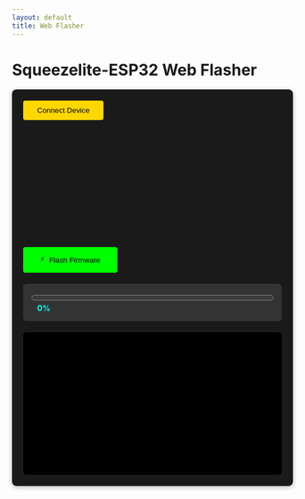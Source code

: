 ```yaml
---
layout: default
title: Web Flasher
---
```


# Squeezelite-ESP32 Web Flasher

<div class="flash-interface">
  <div class="device-selection">
    <div class="connect-box">
      <button id="connect-btn" class="btn-primary">Connect Device</button>
      <span id="connection-status">⛔ Not Connected</span>
    </div>

    <div class="device-list">
      <label>Select Device Type:</label>
      <select id="device-type">
        <option value="">Choose a device</option>
        <option value="squeezeamp">SqueezeAmp</option>
        <option value="muse">Muse</option>
        <option value="muse_proto">Muse Proto</option>
        <option value="i2s">I2S</option>
      </select>
    </div>
  </div>

  <div class="flash-controls">
    <button id="flash-btn" class="btn-flash" disabled>
      <span class="flash-icon">⚡</span> Flash Firmware
    </button>
    <div class="progress-container">
      <progress id="progress-bar" value="0" max="100"></progress>
      <span id="progress-text">0%</span>
    </div>
  </div>

  <div class="log-container">
    <pre id="flash-log"></pre>
  </div>
</div>

<script src="https://unpkg.com/esptool-js@1.3.0/dist/web/esptool.js"></script>
<script>
const ESPTool = window.ESPTool;
const MANIFEST_BASE = 'https://raw.githubusercontent.com/HarukiToreda/Meshtastic-Experiments/main/';
const CORS_PROXY = 'https://api.allorigins.win/get?url=';
const DEVICE_MANIFESTS = {
  squeezeamp: 'manifest_squeezeamp.json',
  muse: 'manifest_muse.json',
  muse_proto: 'manifest_muse_proto.json',
  i2s: 'manifest_i2s.json'
};

let port = null;
let firmwareParts = [];

document.getElementById('connect-btn').addEventListener('click', connectDevice);
document.getElementById('device-type').addEventListener('change', loadManifest);
document.getElementById('flash-btn').addEventListener('click', beginFlash);

async function connectDevice() {
  try {
    port = await navigator.serial.requestPort();
    document.getElementById('connection-status').textContent = '✅ Connected';
    document.getElementById('device-type').disabled = false;
    logMessage('Device connected successfully');
  } catch (error) {
    logMessage(`Connection error: ${error.message}`);
  }
}

async function loadManifest() {
  const deviceType = document.getElementById('device-type').value;
  if (!deviceType) return;

  try {
    const manifestPath = DEVICE_MANIFESTS[deviceType];
    const manifestUrl = `${MANIFEST_BASE}${manifestPath}`;
    const response = await fetch(`${CORS_PROXY}${encodeURIComponent(manifestUrl)}`);
    const data = await response.json();
    
    firmwareParts = data.builds[0].parts;
    document.getElementById('flash-btn').disabled = false;
    
    logMessage(`Loaded manifest for: ${data.name}`);
    logMessage(`Firmware version: ${data.version}`);
  } catch (error) {
    logMessage(`Manifest load failed: ${error.message}`);
  }
}

async function beginFlash() {
  if (!firmwareParts.length) return;

  try {
    document.getElementById('progress-container').style.display = 'block';
    await port.open({ baudRate: 115200 });
    const esptool = new ESPTool(port);
    
    await esptool.connect();
    logMessage('Starting flash process...');

    for (const [index, part] of firmwareParts.entries()) {
      const firmwareUrl = `${MANIFEST_BASE}${part.path}`;
      const response = await fetch(firmwareUrl);
      const buffer = await response.arrayBuffer();
      
      await esptool.write_flash(
        part.offset,
        new Uint8Array(buffer),
        progress => updateProgress(progress, index + 1, firmwareParts.length)
      );
    }

    await esptool.hard_reset();
    logMessage('Flash completed successfully!');
  } catch (error) {
    logMessage(`Flash failed: ${error.message}`);
  } finally {
    if (port) await port.close();
    document.getElementById('progress-container').style.display = 'none';
  }
}

function updateProgress(progress, currentPart, totalParts) {
  const partProgress = Math.round(progress * 100);
  const overallProgress = Math.round(((currentPart - 1) + progress) / totalParts * 100);
  document.getElementById('progress-bar').value = overallProgress;
  document.getElementById('progress-text').textContent = `${overallProgress}%`;
  logMessage(`Flashing part ${currentPart}/${totalParts}: ${partProgress}%`);
}

function logMessage(message) {
  const logElement = document.getElementById('flash-log');
  logElement.textContent += `${new Date().toLocaleTimeString()}: ${message}\n`;
  logElement.scrollTop = logElement.scrollHeight;
}
</script>

<style>
/* Maintain the previous styling */
.flash-interface {
  max-width: 800px;
  margin: 0 auto;
  padding: 20px;
  background: #1a1a1a;
  border-radius: 8px;
  box-shadow: 0 2px 8px rgba(0,0,0,0.3);
}

.device-selection {
  display: grid;
  gap: 15px;
  margin-bottom: 25px;
}

.connect-box {
  display: flex;
  align-items: center;
  gap: 15px;
  margin-bottom: 20px;
}

.btn-primary {
  background: #FFD700;
  color: #000;
  padding: 10px 25px;
  border: none;
  border-radius: 4px;
  cursor: pointer;
}

.device-list {
  background: #333;
  padding: 15px;
  border-radius: 6px;
}

select {
  width: 100%;
  padding: 8px;
  background: #444;
  color: #fff;
  border: 1px solid #00FFFF;
  border-radius: 4px;
  margin-top: 8px;
}

.btn-flash {
  background: #00FF00;
  color: #000;
  padding: 12px 30px;
  border: none;
  border-radius: 4px;
  cursor: pointer;
  display: flex;
  align-items: center;
  gap: 8px;
  margin: 20px 0;
}

.progress-container {
  background: #333;
  padding: 15px;
  border-radius: 6px;
  margin-top: 15px;
}

progress {
  width: 100%;
  height: 20px;
  accent-color: #FFD700;
}

#progress-text {
  color: #00FFFF;
  margin-left: 10px;
  font-weight: bold;
}

.log-container {
  background: #000;
  padding: 15px;
  border-radius: 6px;
  margin-top: 20px;
}

#flash-log {
  color: #00FF00;
  height: 200px;
  overflow-y: auto;
  font-family: monospace;
  font-size: 0.9em;
}
</style>
